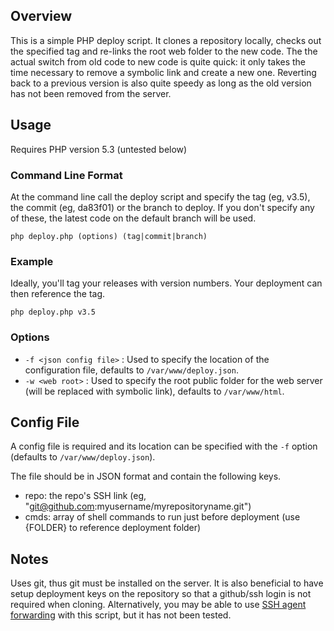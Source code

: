 Overview
--------
This is a simple PHP deploy script. It clones a repository locally, checks out the specified tag and re-links the root web folder to the new code. The the actual switch from old code to new code is quite quick: it only takes the time necessary to remove a symbolic link and create a new one. Reverting back to a previous version is also quite speedy as long as the old version has not been removed from the server.

Usage
-----
Requires PHP version 5.3 (untested below)

### Command Line Format
At the command line call the deploy script and specify the tag (eg, v3.5), the commit (eg, da83f01) or the branch to deploy. If you don't specify any of these, the latest code on the default branch will be used.

`php deploy.php (options) (tag|commit|branch)`

### Example
Ideally, you'll tag your releases with version numbers. Your deployment can then reference the tag.

`php deploy.php v3.5`

### Options
- `-f <json config file>` : Used to specify the location of the configuration file, defaults to `/var/www/deploy.json`.
- `-w <web root>` : Used to specify the root public folder for the web server (will be replaced with symbolic link), defaults to `/var/www/html`.

Config File
-----------
A config file is required and its location can be specified with the `-f` option (defaults to `/var/www/deploy.json`).

The file should be in JSON format and contain the following keys.
- repo: the repo's SSH link (eg, "git@github.com:myusername/myrepositoryname.git")
- cmds: array of shell commands to run just before deployment (use {FOLDER} to reference deployment folder)

Notes
-----
Uses git, thus git must be installed on the server. It is also beneficial to have setup deployment keys on the repository so that a github/ssh login is not required when cloning. Alternatively, you may be able to use [SSH agent forwarding](https://help.github.com/articles/using-ssh-agent-forwarding) with this script, but it has not been tested.